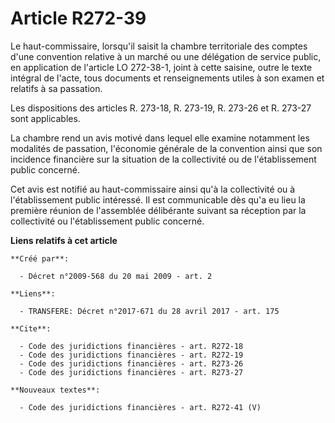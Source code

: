 # Article R272-39

Le haut-commissaire, lorsqu'il saisit la chambre territoriale des comptes d'une convention relative à un marché ou une
délégation de service public, en application de l'article LO 272-38-1, joint à cette saisine, outre le texte intégral de
l'acte, tous documents et renseignements utiles à son examen et relatifs à sa passation. 

Les dispositions des articles R. 273-18, R. 273-19, R. 273-26 et R. 273-27 sont applicables. 

La chambre rend un avis motivé dans lequel elle examine notamment les modalités de passation, l'économie générale de la
convention ainsi que son incidence financière sur la situation de la collectivité ou de l'établissement public concerné. 

Cet avis est notifié au haut-commissaire ainsi qu'à la collectivité ou à l'établissement public intéressé. Il est
communicable dès qu'a eu lieu la première réunion de l'assemblée délibérante suivant sa réception par la collectivité ou
l'établissement public concerné.

**Liens relatifs à cet article**

	**Créé par**:

	  - Décret n°2009-568 du 20 mai 2009 - art. 2

	**Liens**:

	  - TRANSFERE: Décret n°2017-671 du 28 avril 2017 - art. 175

	**Cite**:

	  - Code des juridictions financières - art. R272-18
	  - Code des juridictions financières - art. R272-19
	  - Code des juridictions financières - art. R273-26
	  - Code des juridictions financières - art. R273-27

	**Nouveaux textes**:

	  - Code des juridictions financières - art. R272-41 (V)
